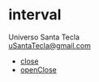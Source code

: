 # interval
Universo Santa Tecla  
[uSantaTecla@gmail.com](mailto:uSantaTecla@gmail.com)  

* [close](./closed/README.md)
* [openClose](./openClose/README.md)

[//]: <> (
entre
...
)
